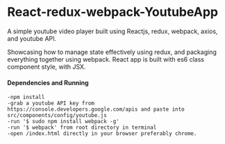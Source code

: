 # React-redux-webpack-YoutubeApp
A simple youtube video player built using Reactjs, redux, webpack, axios, and youtube API.

Showcasing how to manage state effectively using redux, and packaging everything together using webpack.
React app is built with es6 class component style, with JSX.

#### Dependencies and Running
~~~~
-npm install
-grab a youtube API key from https://console.developers.google.com/apis and paste into src/components/config/youtube.js
-run '$ sudo npm install webpack -g'
-run '$ webpack' from root directory in terminal
-open /index.html directly in your browser preferably chrome.
~~~~
